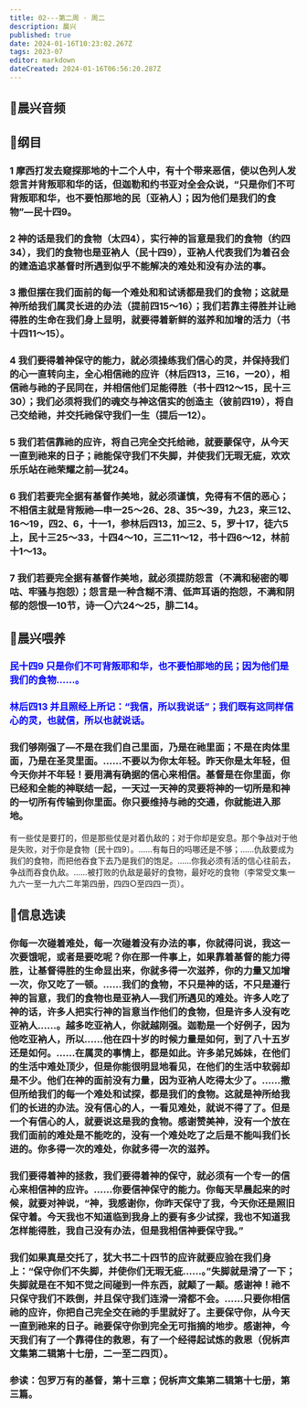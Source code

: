 ```yaml
---
title: 02---第二周 · 周二
description: 晨兴
published: true
date: 2024-01-16T10:23:02.267Z
tags: 2023-07
editor: markdown
dateCreated: 2024-01-16T06:56:20.287Z
---
```


## 🎵晨兴音频

## 📖纲目

### 1 摩西打发去窥探那地的十二个人中，有十个带来恶信，使以色列人发怨言并背叛耶和华的话，但迦勒和约书亚对全会众说，“只是你们不可背叛耶和华，也不要怕那地的民〔亚衲人〕；因为他们是我们的食物”—民十四9。

### 2 神的话是我们的食物（太四4），实行神的旨意是我们的食物（约四34），我们的食物也是亚衲人（民十四9），亚衲人代表我们为着召会的建造追求基督时所遇到似乎不能解决的难处和没有办法的事。

### 3 撒但摆在我们面前的每一个难处和和试诱都是我们的食物；这就是神所给我们属灵长进的办法（提前四15～16）；我们若靠主得胜并让祂得胜的生命在我们身上显明，就要得着新鲜的滋养和加增的活力（书十四11～15）。

### 4 我们要得着神保守的能力，就必须操练我们信心的灵，并保持我们的心一直转向主，全心相信祂的应许（林后四13，三16，一20），相信祂与祂的子民同在，并相信他们足能得胜（书十四12～15，民十三30）；我们必须将我们的魂交与神这信实的创造主（彼前四19），将自己交给祂，并交托祂保守我们一生（提后一12）。

### 5 我们若信靠祂的应许，将自己完全交托给祂，就要蒙保守，从今天一直到祂来的日子；祂能保守我们不失脚，并使我们无瑕无疵，欢欢乐乐站在祂荣耀之前—犹24。

### 6 我们若要完全据有基督作美地，就必须谨慎，免得有不信的恶心；不相信主就是背叛祂—申一25～26、28、35～39，九23，来三12、16～19，四2、6，十一1，参林后四13，加三2、5，罗十17，徒六5上，民十三25～33，十四4～10，三二11～12，书十四6～12，林前十1～13。

### 7 我们若要完全据有基督作美地，就必须提防怨言（不满和秘密的唧咕、牢骚与抱怨）；怨言是一种含糊不清、低声耳语的抱怨，不满和阴郁的怨恨—10节，诗一〇六24～25，腓二14。

## 📖晨兴喂养

### <font color=blue>民十四9    只是你们不可背叛耶和华，也不要怕那地的民；因为他们是我们的食物……。</font>

### <font color=blue>林后四13    并且照经上所记：“我信，所以我说话”；我们既有这同样信心的灵，也就信，所以也就说话。</font>

### 我们够刚强了—不是在我们自己里面，乃是在祂里面；不是在肉体里面，乃是在圣灵里面。……不要以为你太年轻。昨天你是太年轻，但今天你并不年轻！要用满有确据的信心来相信。基督是在你里面，你已经和全能的神联结一起，一天过一天神的灵要将神的一切所是和神的一切所有传输到你里面。你只要维持与祂的交通，你就能进入那地。

有一些仗是要打的，但是那些仗是对着仇敌的；对于你却是安息。那个争战对于他是失败，对于你是食物〔民十四9〕。……有每日的吗哪还是不够；……仇敌要成为我们的食物，而把他吞食下去乃是我们的饱足。……你我必须有活的信心往前去，争战而吞食仇敌。……被打败的仇敌是最好的食物，最好吃的食物（李常受文集一九六一至一九六二年第四册，四四○至四四一页）。

## 📖信息选读

### 你每一次碰着难处，每一次碰着没有办法的事，你就得问说，我这一次要饿呢，或者是要吃呢？你在那一件事上，如果靠着基督的能力得胜，让基督得胜的生命显出来，你就多得一次滋养，你的力量又加增一次，你又吃了一顿。……我们的食物，不只是神的话，不只是遵行神的旨意，我们的食物也是亚衲人—我们所遇见的难处。许多人吃了神的话，许多人把实行神的旨意当作他们的食物，但是许多人没有吃亚衲人……。越多吃亚衲人，你就越刚强。迦勒是一个好例子，因为他吃亚衲人，所以……他在四十岁的时候力量是如何，到了八十五岁还是如何。……在属灵的事情上，都是如此。许多弟兄姊妹，在他们的生活中难处顶少，但是你能很明显地看见，在他们的生活中软弱却是不少。他们在神的面前没有力量，因为亚衲人吃得太少了。……撒但所给我们的每一个难处和试探，都是我们的食物。这就是神所给我们的长进的办法。没有信心的人，一看见难处，就说不得了了。但是一个有信心的人，就要说这是我的食物。感谢赞美神，没有一个放在我们面前的难处是不能吃的，没有一个难处吃了之后是不能叫我们长进的。你多得一次的难处，你就多得一次的滋养。

### 我们要得着神的拯救，我们要得着神的保守，就必须有一个专一的信心来相信神的应许。……你要信神保守的能力。你每天早晨起来的时候，就要对神说，“神，我感谢你，你昨天保守了我，今天你还是照旧保守着。今天我也不知道临到我身上的要有多少试探，我也不知道我怎样能得胜，我自己没有办法，但是我相信神要保守我。”

### 我们如果真是交托了，犹大书二十四节的应许就要应验在我们身上：“保守你们不失脚，并使你们无瑕无疵……。”失脚就是滑了一下；失脚就是在不知不觉之间碰到一件东西，就颠了一颠。感谢神！祂不只保守我们不跌倒，并且保守我们连滑一滑都不会。……只要你相信祂的应许，你把自己完全交在祂的手里就好了。主要保守你，从今天一直到祂来的日子。祂要保守你到完全无可指摘的地步。感谢神，今天我们有了一个靠得住的救恩，有了一个经得起试炼的救恩（倪柝声文集第二辑第十七册，二一至二四页）。

### 参读：包罗万有的基督，第十三章；倪柝声文集第二辑第十七册，第三篇。

<!-- Google tag (gtag.js) -->

<script async src="https://www.googletagmanager.com/gtag/js?id=G-1P8709Z16T"></script>

<script>


 window.dataLayer = window.dataLayer || [];

 function gtag(){dataLayer.push(arguments);}

 gtag('js', new Date());



 gtag('config', 'G-1P8709Z16T');

</script>
